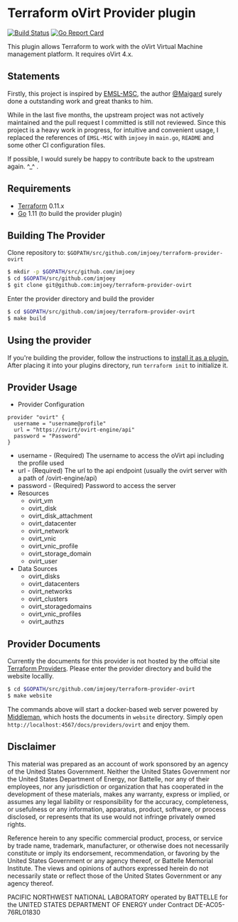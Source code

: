 Terraform oVirt Provider plugin
===============================

[![Build Status](https://travis-ci.org/imjoey/terraform-provider-ovirt.svg?branch=master)](https://travis-ci.org/imjoey/terraform-provider-ovirt)
[![Go Report Card](https://goreportcard.com/badge/github.com/imjoey/terraform-provider-ovirt)](https://goreportcard.com/report/github.com/imjoey/terraform-provider-ovirt)


This plugin allows Terraform to work with the oVirt Virtual Machine management platform.
It requires oVirt 4.x. 


Statements
-----------

Firstly, this project is inspired by [EMSL-MSC](http://github.com/EMSL-MSC/terraform-provider-ovirt), the author [@Maigard](https://github.com/EMSL-MSC/terraform-provider-ovirt/commits?author=Maigard) surely done a outstanding work and great thanks to him.

While in the last five months, the upstream project was not actively maintained and the pull request I committed is still not reviewed. Since this project is a heavy work in progress, for intuitive and convenient usage, I replaced the references of `EMSL-MSC` with `imjoey` in `main.go`, `README` and some other CI configuration files.

If possible, I would surely be happy to contribute back to the upstream again. ^_^ .


Requirements
------------

-	[Terraform](https://www.terraform.io/downloads.html) 0.11.x
-	[Go](https://golang.org/doc/install) 1.11 (to build the provider plugin)


Building The Provider
---------------------

Clone repository to: `$GOPATH/src/github.com/imjoey/terraform-provider-ovirt`

```sh
$ mkdir -p $GOPATH/src/github.com/imjoey
$ cd $GOPATH/src/github.com/imjoey
$ git clone git@github.com:imjoey/terraform-provider-ovirt
```

Enter the provider directory and build the provider

```sh
$ cd $GOPATH/src/github.com/imjoey/terraform-provider-ovirt
$ make build
```


Using the provider
------------------
If you're building the provider, follow the instructions to [install it as a plugin.](https://www.terraform.io/docs/plugins/basics.html#installing-a-plugin) After placing it into your plugins directory,  run `terraform init` to initialize it.

Provider Usage
--------------

* Provider Configuration
```HCL
provider "ovirt" {
  username = "username@profile"
  url = "https://ovirt/ovirt-engine/api"
  password = "Password"
}
```
  * username - (Required) The username to access the oVirt api including the profile used
  * url - (Required) The url to the api endpoint (usually the ovirt server with a path of /ovirt-engine/api)
  * password - (Required) Password to access the server
* Resources
  * ovirt_vm
  * ovirt_disk
  * ovirt_disk_attachment
  * ovirt_datacenter
  * ovirt_network
  * ovirt_vnic
  * ovirt_vnic_profile
  * ovirt_storage_domain
  * ovirt_user
* Data Sources
  * ovirt_disks
  * ovirt_datacenters
  * ovirt_networks
  * ovirt_clusters
  * ovirt_storagedomains
  * ovirt_vnic_profiles
  * ovirt_authzs

Provider Documents
--------------
Currently the documents for this provider is not hosted by the offcial site [Terraform Providers](https://www.terraform.io/docs/providers/index.html). Please enter the provider directory and build the website locallly.

```sh
$ cd $GOPATH/src/github.com/imjoey/terraform-provider-ovirt
$ make website
```

The commands above will start a docker-based web server powered by [Middleman](https://middlemanapp.com/), which hosts the documents in `website` directory. Simply open `http://localhost:4567/docs/providers/ovirt` and enjoy them.


Disclaimer
---------
This material was prepared as an account of work sponsored by an agency of the United States Government.  Neither the United States Government nor the United States Department of Energy, nor Battelle, nor any of their employees, nor any jurisdiction or organization that has cooperated in the development of these materials, makes any warranty, express or implied, or assumes any legal liability or responsibility for the accuracy, completeness, or usefulness or any information, apparatus, product, software, or process disclosed, or represents that its use would not infringe privately owned rights.

Reference herein to any specific commercial product, process, or service by trade name, trademark, manufacturer, or otherwise does not necessarily constitute or imply its endorsement, recommendation, or favoring by the United States Government or any agency thereof, or Battelle Memorial Institute. The views and opinions of authors expressed herein do not necessarily state or reflect those of the United States Government or any agency thereof.

PACIFIC NORTHWEST NATIONAL LABORATORY
operated by
BATTELLE
for the
UNITED STATES DEPARTMENT OF ENERGY
under Contract DE-AC05-76RL01830
